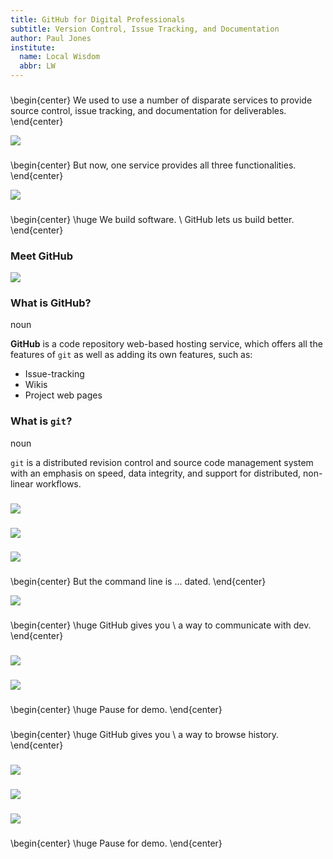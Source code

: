 ```yaml
---
title: GitHub for Digital Professionals
subtitle: Version Control, Issue Tracking, and Documentation
author: Paul Jones
institute: 
  name: Local Wisdom
  abbr: LW
---
```


### 

\begin{center}
We used to use a number of disparate services to provide
source control, issue tracking, and documentation for deliverables.
\end{center}

![](img/logos.png)

### 

\begin{center}
But now, one service provides all three functionalities.
\end{center}

![](img/github.png)

### 

\begin{center}
\huge We build software. \\
GitHub lets us build better.
\end{center}

### Meet GitHub

![](img/web.png)

### What is GitHub?

noun

**GitHub** is a code repository web-based hosting service, which offers all the features of `git` as well as adding its own features, such as: 

-   Issue-tracking
-   Wikis
-   Project web pages

### What is `git`?

noun

`git` is a distributed revision control and source code management system with an emphasis on speed, data integrity, and support for distributed, non-linear workflows.

### 

![](img/codes.png)

### 

![](img/push.png)

### 

![](img/pull.png)

###

\begin{center}
But the command line is ... dated.
\end{center}

![](img/gui.png)

### 

\begin{center}
\huge GitHub gives you \\
a way to communicate with dev.
\end{center}

### 

![](img/focus-issues.png)

### 

![](img/issues.png)

### 

\begin{center}
\huge Pause for demo.
\end{center}

### 

\begin{center}
\huge GitHub gives you \\
a way to browse history.
\end{center}

### 

![](img/focus-history.png)

### 

![](img/history.png)

### 

![](img/img-diff.png)

### 

\begin{center}
\huge Pause for demo.
\end{center}
